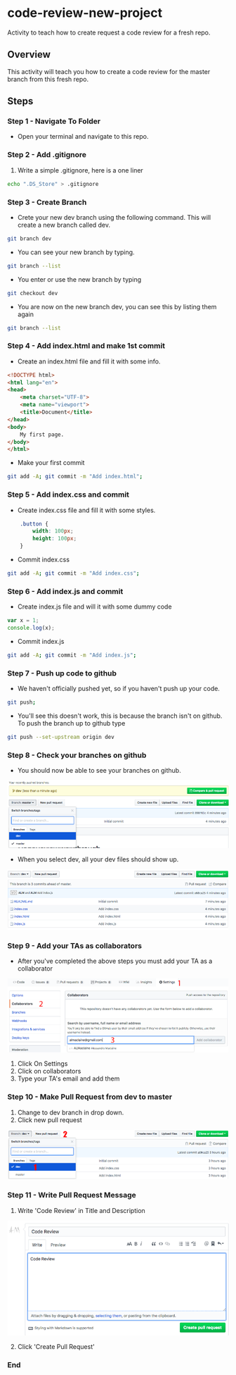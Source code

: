 # code-review-new-project
Activity to teach how to create request a code review for a fresh repo.

## Overview
This activity will teach you how to create a code review for the master branch from this fresh repo.

## Steps

### Step 1 - Navigate To Folder
- Open your terminal and navigate to this repo.

### Step 2 - Add .gitignore

1. Write a simple .gitignore, here is a one liner

```bash
echo ".DS_Store" > .gitignore
```

### Step 3 - Create Branch
- Crete your new dev branch using the following command. This will create a new branch called dev.

```bash
git branch dev
```

- You can see your new branch by typing.
```bash
git branch --list
```

- You enter or use the new branch by typing
```bash
git checkout dev
```

- You are now on the new branch dev, you can see this by listing them again
```bash
git branch --list
```

### Step 4 - Add index.html and make 1st commit

- Create an index.html file and fill it with some info.

```html
<!DOCTYPE html>
<html lang="en">
<head>
    <meta charset="UTF-8">
    <meta name="viewport">
    <title>Document</title>
</head>
<body>
    My first page.
</body>
</html>
```

- Make your first commit

```bash
git add -A; git commit -m "Add index.html";
```

### Step 5 - Add index.css and commit

- Create index.css file and fill it with some styles.

```css
    .button {
        width: 100px;
        height: 100px;
    }
```

- Commit index.css

```bash
git add -A; git commit -m "Add index.css";
```

### Step 6 - Add index.js and commit

- Create index.js file and will it with some dummy code

```javascript
var x = 1;
console.log(x);
```

- Commit index.js

```bash
git add -A; git commit -m "Add index.js";
```

### Step 7 - Push up code to github

- We haven't officially pushed yet, so if you haven't push up your code.

```bash
git push;
```

- You'll see this doesn't work, this is because the branch isn't on github. To push the branch up to github type

```bash
git push --set-upstream origin dev
```

### Step 8 - Check your branches on github

- You should now be able to see your branches on github.

![Branches](./imgs/branches.png)

- When you select dev, all your dev files should show up.

![DevFiles](./imgs/devfiles.png)

### Step 9 - Add your TAs as collaborators

- After you've completed the above steps you must add your TA as a collaborator

![PullReq](./imgs/collab.png)

1. Click On Settings
2. Click on collaborators
3. Type your TA's email and add them

### Step 10 - Make Pull Request from dev to master

1. Change to dev branch in drop down.
2. Click new pull request

![Pull](./imgs/pull.png)

### Step 11 - Write Pull Request Message

1. Write 'Code Review' in Title and Description

![msg](./imgs/msg.png)

2. Click 'Create Pull Request'

### End
